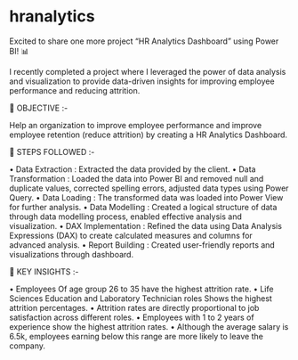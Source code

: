 # hranalytics
Excited to share one more project “HR Analytics Dashboard” using Power BI! 📊

I recently completed a project where I leveraged the power of data analysis and visualization to provide data-driven insights for improving employee performance and reducing attrition. 

🔸 OBJECTIVE :-

Help an organization to improve employee performance and improve employee retention (reduce attrition) by creating a HR Analytics Dashboard.

🔸 STEPS FOLLOWED :-

•	Data Extraction : Extracted the data provided by the client.
•	Data Transformation : Loaded the data into Power BI and removed null and duplicate values, corrected spelling errors, adjusted data types using Power Query.
•	Data Loading : The transformed data was loaded into Power View for further analysis.
•	Data Modelling : Created a logical structure of data through data modelling process, enabled effective analysis and visualization.
•	DAX Implementation : Refined the data using Data Analysis Expressions (DAX) to create calculated measures and columns for advanced analysis.
•	Report Building : Created user-friendly reports and visualizations through dashboard.

🔸 KEY INSIGHTS :-

•	Employees Of age group 26 to 35 have the highest attrition rate.
•	Life Sciences Education and Laboratory Technician roles Shows the highest attrition percentages.
•	Attrition rates are directly proportional to job satisfaction across different roles.
•	Employees with 1 to 2 years of experience show the highest attrition rates.
•	Although the average salary is 6.5k, employees earning below this range are more likely to leave the company.
